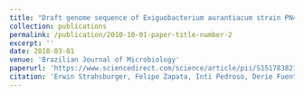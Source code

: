 ```yaml
---
title: "Draft genome sequence of Exiguobacterium aurantiacum strain PN47 isolate from saline ponds, known as “Salar del Huasco”, located in the Altiplano in the North of Chile"
collection: publications
permalink: /publication/2010-10-01-paper-title-number-2
excerpt: ''
date: 2018-03-01
venue: 'Brazilian Journal of Microbiology'
paperurl: 'https://www.sciencedirect.com/science/article/pii/S1517838216311042'
citation: 'Erwin Strahsburger, Felipe Zapata, Inti Pedroso, Derie Fuentes, Paz Tapia, Raul Ponce, Jorge Valdes. (2018). &quot;Draft genome sequence of Exiguobacterium aurantiacum strain PN47 isolate from saline ponds, known as “Salar del Huasco”, located in the Altiplano in the North of Chile.&quot; <i>Brazilian Journal of Microbiology</i>. 49(1) 7-9.'
---
```

